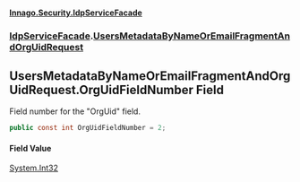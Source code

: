 #### [Innago\.Security\.IdpServiceFacade](../../index.md 'index')
### [IdpServiceFacade](../index.md 'IdpServiceFacade').[UsersMetadataByNameOrEmailFragmentAndOrgUidRequest](index.md 'IdpServiceFacade\.UsersMetadataByNameOrEmailFragmentAndOrgUidRequest')

## UsersMetadataByNameOrEmailFragmentAndOrgUidRequest\.OrgUidFieldNumber Field

Field number for the "OrgUid" field\.

```csharp
public const int OrgUidFieldNumber = 2;
```

#### Field Value
[System\.Int32](https://learn.microsoft.com/en-us/dotnet/api/system.int32 'System\.Int32')